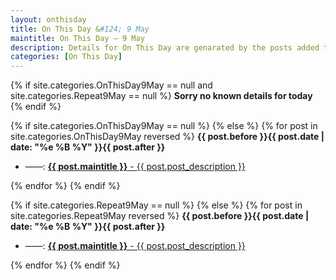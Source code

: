 ```yaml
---
layout: onthisday
title: On This Day &#124; 9 May
maintitle: On This Day — 9 May
description: Details for On This Day are genarated by the posts added to the website so the content is subject to changes/updates over time.
categories: [On This Day]
---
```


{% if site.categories.OnThisDay9May == null and site.categories.Repeat9May == null %}
<strong>Sorry no known details for today</strong>
{% endif %}

{% if site.categories.OnThisDay9May == null %}
{% else %}
{% for post in site.categories.OnThisDay9May reversed %}
<strong>{{ post.before }}{{ post.date | date: "%e %B %Y" }}{{ post.after }}</strong>
<ul>
<li> ——: <a class="{{ post.class }}" href="{{ post.url }}"><strong>{{ post.maintitle }}</strong> - {{ post.post_description }}</a></li>
</ul>
{% endfor %}
{% endif %}

{% if site.categories.Repeat9May == null %}
{% else %}
{% for post in site.categories.Repeat9May reversed %}
<strong>{{ post.before }}{{ post.date | date: "%e %B %Y" }}{{ post.after }}</strong>
<ul>
<li> ——: <a class="{{ post.class }}" href="{{ post.url }}"><strong>{{ post.maintitle }}</strong> - {{ post.post_description }}</a></li>
</ul>
{% endfor %}
{% endif %}
